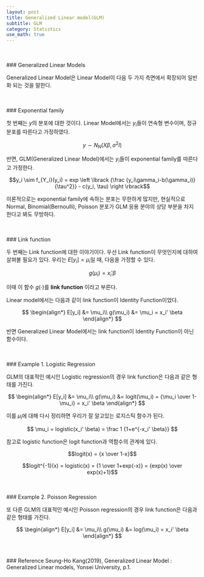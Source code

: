 ```yaml
---
layout: post
title: Generalized Linear model(GLM)
subtitle: GLM
category: Statistics
use_math: true
---
```


<br>
<br>
### Generalized Linear Models

Generalized Linear Model은 Linear Model이 다음 두 가지 측면에서 확장되어 일반화 되는 것을 말한다.

<br>
<br>
### Exponential family

첫 번째는 $y$의 분포에 대한 것이다. Linear Model에서는 $y_i$들이 연속형 변수이며, 정규분포를 따른다고 가정하였다.

$$ y \sim N_N (X \beta, \sigma^2 I)$$

반면, GLM(Generalized Linear Model)에서는 $y_i$들이 exponential family를 따른다고 가정한다.

$$y_i \sim f_{Y_i}(y_i) = exp \left \lbrack {\frac {y_i\gamma_i-b(\gamma_i)} {\tau^2}} - c(y_i, \tau) \right \rbrack$$

이론적으로는 exponential family에 속하는 분포는 무한하게 많지만, 현실적으로 Normal, Binomial(Bernoulli), Poisson 분포가 GLM 응용 분야의 상당 부분을 차지한다고 봐도 무방하다.

<br>
<br>
### Link function

두 번째는 Link function에 대한 이야기이다. 우선 Link function이 무엇인지에 대하여 살펴볼 필요가 있다. 우리는 $E[y_i] = \mu_i$일 때, 다음을 가정할 수 있다.

$$ g(\mu_i) = x_i' \beta$$

이때 이 함수 $g(\cdot)$를 __link function__ 이라고 부른다.

Linear model에서는 다음과 같이 link function이 Identity Function이었다.

$$
\begin{align*}
E[y_i] &= \mu_i\\
g(\mu_i) &= \mu_i = x_i' \beta
\end{align*}
$$

반면 Generalized Linear Model에서는 link function이 Identity Function이 아닌 함수이다.

<br>
<br>
### Example 1. Logistic Regression

GLM의 대표적인 예시인 Logistic regression의 경우 link function은 다음과 같은 형태를 가진다.

$$
\begin{align*}
E[y_i] &= \mu_i\\
g(\mu_i) &= logit(\mu_i) = {\mu_i \over 1-\mu_i} = x_i' \beta
\end{align*}
$$

이를 $\mu_i$에 대해 다시 정리하면 우리가 잘 알고있는 로지스틱 함수가 된다.

$$ \mu_i = logistic(x_i' \beta) = \frac 1 {1+e^{-x_i' \beta}} $$

참고로 logistic function은 logit function과 역함수의 관계에 있다.

$$logit(x) = {x \over 1-x}$$

$$logit^{-1}(x) = logistic(x) = {1 \over 1+exp(-x)} = {exp(x) \over exp(x)+1}$$

<br>
<br>
### Example 2. Poisson Regression

또 다른 GLM의 대표적인 예시인 Poisson regression의 경우 link function은 다음과 같은 형태를 가진다.

$$
\begin{align*}
E[y_i] &= \mu_i\\
g(\mu_i) &= log(\mu_i) = x_i' \beta
\end{align*}
$$

<br>
<br>
### Reference
Seung-Ho Kang(2019), Generalized Linear Model : Generalized Linear models, Yonsei University, p.1.
